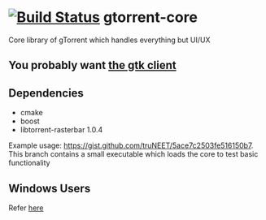 [![Build Status](http://jenkins.gtorre.net/buildStatus/icon?job=gtorrent-core)](https://travis-ci.org/gtorrent/gtorrent-core)
gtorrent-core
=============

Core library of gTorrent which handles everything but UI/UX

## You probably want [the gtk client](https://github.com/gtorrent/gtorrent-gtk)

## Dependencies

- cmake
- boost
- libtorrent-rasterbar 1.0.4

Example usage: https://gist.github.com/truNEET/5ace7c2503fe516150b7.
This branch contains a small executable which loads the core to test basic functionality

## Windows Users

Refer [here](https://github.com/gtorrent/gtorrent-core/wiki/Building-on-Windows)
